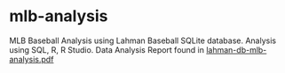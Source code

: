 # mlb-analysis
MLB Baseball Analysis using Lahman Baseball SQLite database. Analysis using SQL, R, R Studio. Data Analysis Report found in [lahman-db-mlb-analysis.pdf](https://github.com/Vishnu-Rangiah/mlb-analysis/blob/main/lahman-db-mlb-analysis.pdf)
